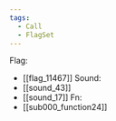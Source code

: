 ```yaml
---
tags:
  - Call
  - FlagSet
---
```

Flag:
- [[flag_11467]]
Sound:
- [[sound_43]]
- [[sound_17]]
Fn:
- [[sub000_function24]]
